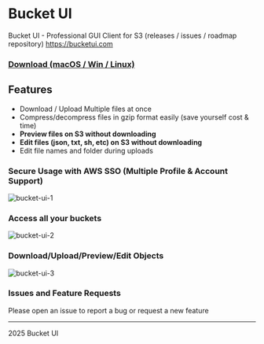 # Bucket UI
Bucket UI - Professional GUI Client for S3 (releases / issues / roadmap repository) https://bucketui.com

### [Download (macOS / Win / Linux)](https://github.com/Bucket-UI/bucket-ui/releases)

## Features
- Download / Upload Multiple files at once
- Compress/decompress files in gzip format easily (save yourself cost & time)
- **Preview files on S3 without downloading**
- **Edit files (json, txt, sh, etc) on S3 without downloading**
- Edit file names and folder during uploads


### Secure Usage with AWS SSO (Multiple Profile & Account Support)
![bucket-ui-1](https://github.com/user-attachments/assets/855f1b99-59cf-49b7-920d-84e89f2e8765)

### Access all your buckets
![bucket-ui-2](https://github.com/user-attachments/assets/c527e9a6-1787-462f-b1d3-a9a6adf5e02c)

### Download/Upload/Preview/Edit Objects
![bucket-ui-3](https://github.com/user-attachments/assets/584de358-bd11-4a3b-9d6b-69d1680f73bf)


### Issues and Feature Requests

Please open an issue to report a bug or request a new feature

----

2025 Bucket UI



